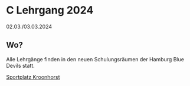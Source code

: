 # C Lehrgang 2024

02.03./03.03.2024

<!-- ## Zeitplan Samstag 11.02.
|Zeit	|Thema |
|-- |-- |
|9:30	- 10:30   |Regeländerungen|
|10:45 - 11:30	|Definitionen Spots|
|11:45 - 12:45	|Strafdurchführung Grundlagen – Part 1|
|12:45 - 13:30	|Mittagspause|
|13:30 - 14:30	|Strafdurchführung Grundlagen – Part 2|
|14:45 - 15:30	|Vortestbesprechung C|
|15:45 - 17:00	|Strafdurchführung Kick|

## Zeitplan Sonntag 12.02.
|Zeit	|Thema |
|-- |-- |
|10:00 - 10:40	|Wiederholung|
|10:45 - 11:30	|Uhr|
|11:45 - 13:15	|Prüfung|
|13:15 - 14:00	|Mittagspause|
|14:00 - 14:45	|Strafadministration/Kommunikation|
|15:00 - 16:00	|Referee Mechanics| -->

## Wo?

Alle Lehrgänge finden in den neuen Schulungsräumen der Hamburg Blue Devils statt.

[Sportplatz Kroonhorst](https://www.google.com/maps/place/Sportplatz+Kroonhorst/@53.5936237,9.8482714,17.68z/data=!4m5!3m4!1s0x47b1877819f7c7e1:0x71c7c59cb65fdea1!8m2!3d53.5929143!4d9.8500437)
